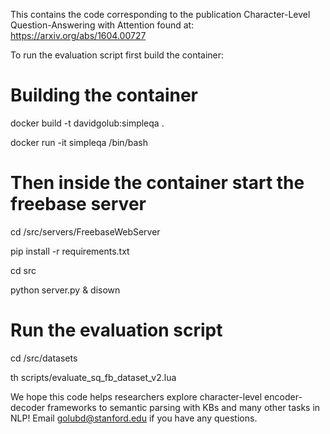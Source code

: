 This contains the code corresponding to the publication Character-Level Question-Answering with Attention found at:
https://arxiv.org/abs/1604.00727 

To run the evaluation script first build the container:
# Building the container
docker build -t davidgolub:simpleqa .

docker run -it simpleqa /bin/bash

# Then inside the container start the freebase server
cd /src/servers/FreebaseWebServer

pip install -r requirements.txt

cd src

python server.py & disown

# Run the evaluation script
cd /src/datasets

th scripts/evaluate_sq_fb_dataset_v2.lua

We hope this code helps researchers explore character-level encoder-decoder frameworks to semantic parsing with KBs and many other tasks in NLP! Email golubd@stanford.edu if you have any questions.

